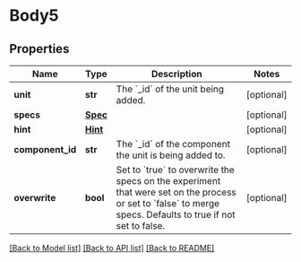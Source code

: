 # Body5

## Properties
Name | Type | Description | Notes
------------ | ------------- | ------------- | -------------
**unit** | **str** | The &#x60;_id&#x60; of the unit being added. | [optional] 
**specs** | [**Spec**](Spec.md) |  | [optional] 
**hint** | [**Hint**](Hint.md) |  | [optional] 
**component_id** | **str** | The &#x60;_id&#x60; of the component the unit is being added to. | [optional] 
**overwrite** | **bool** | Set to &#x60;true&#x60; to overwrite the specs on the experiment that were set on the process or set to &#x60;false&#x60; to merge specs. Defaults to true if not set to false. | [optional] 

[[Back to Model list]](../README.md#documentation-for-models) [[Back to API list]](../README.md#documentation-for-api-endpoints) [[Back to README]](../README.md)


